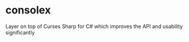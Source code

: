 consolex
========

Layer on top of Curses Sharp for C# which improves the API and usability significantly

